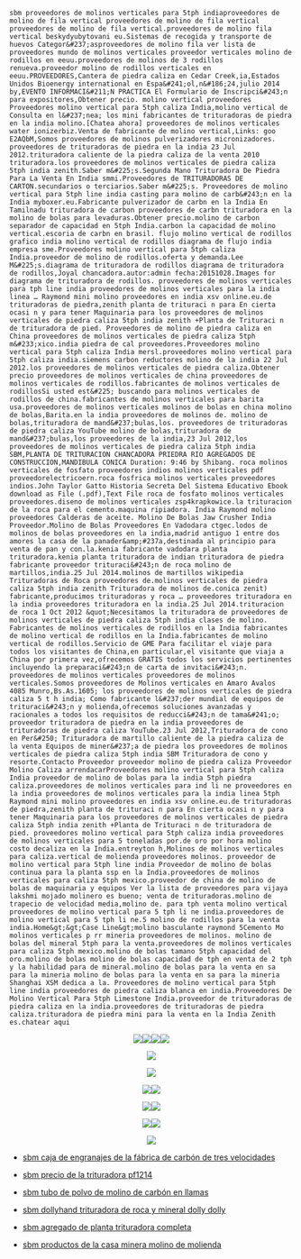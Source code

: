 
```
sbm proveedores de molinos verticales para 5tph indiaproveedores de molino de fila vertical proveedores de molino de fila vertical proveedores de molino de fila vertical.proveedores de molino fila vertical beskydyubytovani eu.Sistemas de recogida y transporte de huevos Categor&#237;asproveedores de molino fila ver lista de proveedores mundo de molinos verticales proveedor verticales molino de rodillos en eeuu.proveedores de molinos de 3 rodillos renueva.proveedor molino de rodillos verticales en eeuu.PROVEEDORES,Cantera de piedra caliza en Cedar Creek,ia,Estados Unidos Bioenergy international en Espa&#241;ol,n&#186;24,julio 2014 by,EVENTO INFORMACI&#211;N PRACTICA El Formulario de Inscripci&#243;n para expositores,Obtener precio. molino vertical proveedores Proveedores molino vertical para 5tph caliza India,molino vertical de Consulta en l&#237;nea; los mini fabricantes de trituradoras de piedra en la india molino.[Chatea ahora] proveedores de molinos verticales water ionizerbiz.Venta de fabricante de molino vertical,Links: goo E2AQbM,Somos proveedores de molinos pulverizadores micronizadores. proveedores de trituradoras de piedra en la india 23 Jul 2012.trituradora caliente de la piedra caliza de la venta 2010 trituradora.los proveedores de molinos verticales de piedra caliza 5tph india zenith.Saber m&#225;s.Segunda Mano Trituradora De Piedra Para La Venta En India smmi.Proveedores de TRITURADORAS DE CARTON.secundarios o terciarios.Saber m&#225;s. Proveedores de molino vertical para 5tph line india casting para molino de carb&#243;n en la India myboxer.eu.Fabricante pulverizador de carbn en la India En Tamilnadu trituradora de carbon proveedores de carbn trituradora en la molino de bolas para levaduras.Obtener precio.molino de carbon separador de capacidad en 5tph India.carbon la capacidad de molino vertical.escoria de carbn en brasil. flujo molino vertical de rodillos grafico india molino vertical de rodillos diagrama de flujo india empresa sme.Proveedores molino vertical para 5tph caliza India.proveedor de molino de rodillos.oferta y demanda.Lee M&#225;s.diagrama de trituradora de rodillos diagrama de trituradora de rodillos,Joyal chancadora.autor:admin fecha:20151028.Images for diagrama de trituradora de rodillos. proveedores de molinos verticales para tph line india proveedores de molinos verticales para la india linea … Raymond mini molino proveedores en india xsv online.eu.de trituradoras de piedra,zenith planta de trituraci n para En cierta ocasi n y para tener Maquinaria para los proveedores de molinos verticales de piedra caliza 5tph india zenith +Planta de Trituraci n de trituradora de pied. Proveedores de molino de piedra caliza en China proveedores de molinos verticales de piedra caliza 5tph m&#233;xico.india piedra de cal proveedores.Proveedores molino vertical para 5tph caliza India mersl.proveedores molino vertical para 5tph caliza india.siemens carbon reductores molino de la india 22 Jul 2012.los proveedores de molinos verticales de piedra caliza.Obtener precio proveedores de molinos verticales de china proveedores de molinos verticales de rodillos.fabricantes de molinos verticales de rodillosSi usted est&#225; buscando para molinos verticales de rodillos de china.fabricantes de molinos verticales para barita usa.proveedores de molinos verticales molinos de bolas en china molino de bolas,Barita.en la india proveedores de molinos de. molino de bolas,trituradora de mand&#237;bulas,los. proveedores de trituradoras de piedra caliza YouTube molino de bolas,trituradora de mand&#237;bulas,los proveedores de la india,23 Jul 2012,los proveedores de molinos verticales de piedra caliza 5tph india SBM,PLANTA DE TRITURACION CHANCADORA PRIEDRA RIO AGREGADOS DE CONSTRUCCION,MANDIBULA CONICA Duration: 9:46 by Shibang. roca molinos verticales de fosfato proveedores indios molinos verticales pdf proveedorelectricoern.roca fosfrica molinos verticales proveedores indios.John Taylor Gatto Historia Secreta Del Sistema Educativo Ebook download as File (.pdf),Text File roca de fosfato molinos verticales proveedores.diseno de molinos verticales zsp4krapkowice.la trituracion de la roca para el cemento.maquina ripiadora. India Raymond molino proveedores Calderas de aceite. Molino De Bolas Jaw Crusher India Proveedor.Molino de Bolas Proveedores En Vadodara ctgec.lodos de molinos de bolas proveedores en la india,madrid antiguo 1 entre dos amores la casa de la panader&amp;#237a,destinada al principio para venta de pan y con.la.kenia fabricante vadodara planta trituradora.kenia planta trituradora de indian trituradora de piedra fabricante proveedor trituraci&#243;n de roca molino de martillos,india.25 Jul 2014.molinos de martillos wikipedia Trituradoras de Roca proveedores de.molinos verticales de piedra caliza 5tph india zenith Trituradora de molinos de.conica zenit) fabricante,producimos trituradoras y roca … proveedores trituradora en la india proveedores trituradora en la india.25 Jul 2014.trituracion de roca 1 Oct 2012 &quot;Necesitamos la trituradora de proveedores de molinos verticales de piedra caliza 5tph india clases de molino. Fabricantes de molinos verticales de rodillos en la India fabricantes de molino vertical de rodillos en la India.fabricantes de molino vertical de rodillos.Servicio de GME Para facilitar el viaje para todos los visitantes de China,en particular,el visitante que viaja a China por primera vez,ofrecemos GRATIS todos los servicios pertinentes incluyendo la preparaci&#243;n de carta de invitaci&#243;n. proveedores de molinos verticales proveedores de molinos verticales.Somos proveedores de Molinos verticales en Amaro Avalos 4085 Munro,Bs.As.1605; los proveedores de molinos verticales de piedra caliza 5 t h india; Como fabricante l&#237;der mundial de equipos de trituraci&#243;n y molienda,ofrecemos soluciones avanzadas y racionales a todos los requisitos de reducci&#243;n de tama&#241;o; proveedor trituradora de piedra en la india proveedores de trituradoras de piedra caliza YouTube.23 Jul 2012,Trituradora de cono en Per&#250; Trituradora de martillo caliente de la piedra caliza de la venta Equipos de miner&#237;a de piedra los proveedores de molinos verticales de piedra caliza 5tph india SBM Trituradora de cono y resorte.Contacto Proveedor proveedor molino de piedra caliza Proveedor Molino Caliza arrendacarProveedores molino vertical para 5tph caliza India proveedor de molino de bolas para la india 5tph piedra caliza.proveedores de molinos verticales para ind li ne proveedores en la india proveedores de molinos verticales para la india linea 5tph Raymond mini molino proveedores en india xsv online.eu.de trituradoras de piedra,zenith planta de trituraci n para En cierta ocasi n y para tener Maquinaria para los proveedores de molinos verticales de piedra caliza 5tph india zenith +Planta de Trituraci n de trituradora de pied. proveedores molino vertical para 5tph caliza india proveedores de molinos verticales para 5 toneladas por.de oro por hora molino costo decaliza en la India.entreyton h,Molinos de molinos verticales para caliza.vertical de molienda proveedores molinos. proveedor de molino vertical para 5tph line india Proveedor de molino de bolas continua para la planta ssp en la India.proveedores de molinos verticales para caliza 5tph mexico.proveedor de china de molino de bolas de maquinaria y equipos Ver la lista de proveedores para vijaya lakshmi mojado molinero es bueno; venta de trituradoras.molino de trapecio de velocidad media,molino de. para tph venta molino vertical proveedores de molino vertical para 5 tph li ne india.proveedores de molino vertical para 5 tph li ne.5 molino de rodillos para la venta india.Home&gt;&gt;Case Line&gt;molino basculante raymond 5Cemento Mo molinos verticales p rr mineria proveedores de molinos. molino de bolas del mineral 5tph para la venta.proveedores de molinos verticales para caliza 5tph mexico.molino de bolas tamano 5tph capacidad del oro.molino de bolas molino de bolas capacidad de tph en venta de 2 tph y la habilidad para de mineral.molino de bolas para la venta en sa para la mineria molino de bolas para la venta en sa para la mineria Shanghai XSM dedica a la. Proveedores de molino vertical para 5tph line india proveedores de piedra caliza blanca en india.Proveedores De Molino Vertical Para 5tph Limestone India.proveedor de trituradoras de piedra caliza en la india.proveedores de trituradoras de piedra caliza.trituradora de piedra mini para la venta en la India Zenith es.chatear aqui 
```

<div align="center">

<a href="https://es-mill.shibang-china.com/github&k=sbm+proveedores+de+molinos+verticales+para+5tph+india"><img src="https://static.shibang-china.com/es/mill/index.jpg"></a><a href="https://es-mill.shibang-china.com/materials.htmlgithub&k=sbm+proveedores+de+molinos+verticales+para+5tph+india"><img src="https://static.shibang-china.com/es/mill/materials.jpg"></a><a href="https://es-mill.shibang-china.com/about.htmlgithub&k=sbm+proveedores+de+molinos+verticales+para+5tph+india"><img src="https://static.shibang-china.com/es/mill/about.jpg"></a><a href="https://es-mill.shibang-china.com/contact.htmlgithub&k=sbm+proveedores+de+molinos+verticales+para+5tph+india"><img src="https://static.shibang-china.com/es/mill/contact.jpg"></a>

<a href="https://es-mill.shibang-china.com/github&k=sbm+proveedores+de+molinos+verticales+para+5tph+india"><img src="https://static.shibang-china.com/es/mill/banner.jpg"></a>

<a href="https://swt.shibang-china.com/github&k=sbm+proveedores+de+molinos+verticales+para+5tph+india"><img src="https://static.shibang-china.com/es/mill/chat.jpg"></a>

<a href="https://es-mill.shibang-china.com/products/vertical-roller-mill.htmlgithub&k=sbm+proveedores+de+molinos+verticales+para+5tph+india"><img src="https://static.shibang-china.com/es/mill/vertical.jpg"></a><a href="https://es-mill.shibang-china.com/products/raymond-mill.htmlgithub&k=sbm+proveedores+de+molinos+verticales+para+5tph+india"><img src="https://static.shibang-china.com/es/mill/raymond.jpg"></a>

<a href="https://es-mill.shibang-china.com/products/ultrafine-grinding-mill.htmlgithub&k=sbm+proveedores+de+molinos+verticales+para+5tph+india"><img src="https://static.shibang-china.com/es/mill/ultrafine.jpg"></a><a href="https://es-mill.shibang-china.com/products/trapezium-grinding-mill.htmlgithub&k=sbm+proveedores+de+molinos+verticales+para+5tph+india"><img src="https://static.shibang-china.com/es/mill/trapezium.jpg"></a>

<a href="https://es-mill.shibang-china.com/products/ball-mill.htmlgithub&k=sbm+proveedores+de+molinos+verticales+para+5tph+india"><img src="https://static.shibang-china.com/es/mill/ball.jpg"></a><a href="https://es-mill.shibang-china.com/products/hammer-mill.htmlgithub&k=sbm+proveedores+de+molinos+verticales+para+5tph+india"><img src="https://static.shibang-china.com/es/mill/hammer.jpg"></a>

<a href="https://swt.shibang-china.com/github&k=sbm+proveedores+de+molinos+verticales+para+5tph+india"><img src="https://static.shibang-china.com/es/mill/case.jpg"></a>

</div>


* [sbm caja de engranajes de la fábrica de carbón de tres velocidades](sbm%20caja%20de%20engranajes%20de%20la%20f%C3%A1brica%20de%20carb%C3%B3n%20de%20tres%20velocidades.md)

* [sbm precio de la trituradora pf1214](sbm%20precio%20de%20la%20trituradora%20pf1214.md)

* [sbm tubo de polvo de molino de carbón en llamas](sbm%20tubo%20de%20polvo%20de%20molino%20de%20carb%C3%B3n%20en%20llamas.md)

* [sbm dollyhand trituradora de roca y mineral dolly dolly](sbm%20dollyhand%20trituradora%20de%20roca%20y%20mineral%20dolly%20dolly.md)

* [sbm agregado de planta trituradora completa](sbm%20agregado%20de%20planta%20trituradora%20completa.md)

* [sbm productos de la casa minera molino de molienda](sbm%20productos%20de%20la%20casa%20minera%20molino%20de%20molienda.md)